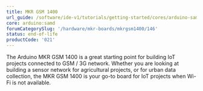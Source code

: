 ```yaml
---
title: MKR GSM 1400
url_guide: /software/ide-v1/tutorials/getting-started/cores/arduino-samd
core: arduino:samd
forumCategorySlug: '/hardware/mkr-boards/mkrgsm1400/146'
status: end-of-life
productCode: '021'
---
```


The Arduino MKR GSM 1400 is a great starting point for building IoT projects connected to GSM / 3G network. Whether you are looking at building a sensor network for agricultural projects, or for urban data collection, the MKR GSM 1400 is your go-to board for IoT projects when Wi-Fi is not available.